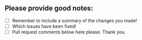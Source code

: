 ## Please provide good notes: 
- [ ] Remember to include a summary of the changes you made!
- [ ] Which issues have been fixed!
- [ ] Pull request comments below here please. Thank you.
